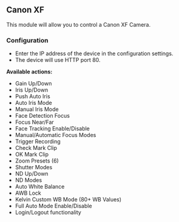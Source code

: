 ## Canon XF

This module will allow you to control a Canon XF Camera.

### Configuration
* Enter the IP address of the device in the configuration settings.
* The device will use HTTP port 80.

**Available actions:**
* Gain Up/Down
* Iris Up/Down
* Push Auto Iris
* Auto Iris Mode
* Manual Iris Mode
* Face Detection Focus
* Focus Near/Far
* Face Tracking Enable/Disable
* Manual/Automatic Focus Modes
* Trigger Recording
* Check Mark Clip
* OK Mark Clip
* Zoom Presets (6)
* Shutter Modes
* ND Up/Down
* ND Modes
* Auto White Balance
* AWB Lock
* Kelvin Custom WB Mode (80+ WB Values)
* Full Auto Mode Enable/Disable
* Login/Logout functionality
